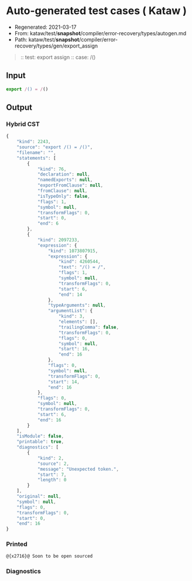 # Auto-generated test cases ( Kataw )
- Regenerated: 2021-03-17
- From: kataw/test/__snapshot__/compiler/error-recovery/types/autogen.md
- Path: kataw/test/__snapshot__/compiler/error-recovery/types/gen/export_assign
> :: test: export assign
> :: case: /()
## Input

`````js
export /() = /()
`````

## Output

### Hybrid CST

```javascript
{
    "kind": 2243,
    "source": "export /() = /()",
    "filename": "",
    "statements": [
        {
            "kind": 76,
            "declaration": null,
            "namedExports": null,
            "exportFromClause": null,
            "fromClause": null,
            "isTypeOnly": false,
            "flags": 1,
            "symbol": null,
            "transformFlags": 0,
            "start": 0,
            "end": 6
        },
        {
            "kind": 2097233,
            "expression": {
                "kind": 1073807915,
                "expression": {
                    "kind": 4260544,
                    "text": "/() = /",
                    "flags": 1,
                    "symbol": null,
                    "transformFlags": 0,
                    "start": 6,
                    "end": 14
                },
                "typeArguments": null,
                "argumentList": {
                    "kind": 3,
                    "elements": [],
                    "trailingComma": false,
                    "transformFlags": 0,
                    "flags": 0,
                    "symbol": null,
                    "start": 16,
                    "end": 16
                },
                "flags": 0,
                "symbol": null,
                "transformFlags": 0,
                "start": 14,
                "end": 16
            },
            "flags": 0,
            "symbol": null,
            "transformFlags": 0,
            "start": 6,
            "end": 16
        }
    ],
    "isModule": false,
    "printable": true,
    "diagnostics": [
        {
            "kind": 2,
            "source": 2,
            "message": "Unexpected token.",
            "start": 7,
            "length": 0
        }
    ],
    "original": null,
    "symbol": null,
    "flags": 0,
    "transformFlags": 0,
    "start": 0,
    "end": 16
}
```

### Printed

```javascript
@{x2716}@ Soon to be open sourced
```

### Diagnostics

```javascript

```

